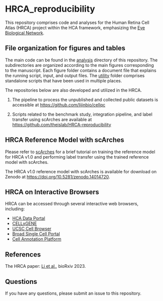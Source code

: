 # HRCA_reproducibility

This repository comprises code and analyses for the Human Retina Cell Atlas (HRCA) project within the HCA framework, emphasizing the [Eye Biological Network](https://www.humancellatlas.org/biological-networks/).

## File organization for figures and tables

The main code can be found in the [analysis](./analysis) directory of this repository. The subdirectories are organized according to the main figures corresponding to the manuscript. Each figure folder contains a document file that explains the running script, input, and output files. The [utility](./utility) folder comprises standalone scripts that have been used in multiple places.

The repositories below are also developed and utilized in the HRCA.

1. The pipeline to process the unpublished and collected public datasets is accessible at https://github.com/lijinbio/cellqc

2. Scripts related to the benchmark study, integration pipeline, and label transfer using scArches are available at https://github.com/theislab/HRCA-reproducibility

## HRCA Reference Model with scArches

Please refer to [scArches](./scArches) for a brief tutorial on training the reference model for HRCA v1.0 and performing label transfer using the trained reference model with scArches.

The HRCA v1.0 reference model with scArches is available for download on Zenodo at https://doi.org/10.5281/zenodo.14014720.

## HRCA on Interactive Browsers

HRCA can be accessed through several interactive web browsers, including:

- [HCA Data Portal](https://data.humancellatlas.dev.clevercanary.com/hca-bio-networks/eye)
- [CELLxGENE](https://cellxgene.cziscience.com/collections/4c6eaf5c-6d57-4c76-b1e9-60df8c655f1e)
- [UCSC Cell Browser](https://retina.cells.ucsc.edu)
- [Broad Single Cell Portal](https://singlecell.broadinstitute.org/single_cell/study/SCP2805)
- [Cell Annotation Platform](https://celltype.info/project/381)

## References

The HRCA paper: [Li et al.](https://doi.org/10.1101/2023.11.07.566105), bioRxiv 2023.

## Questions

If you have any questions, please submit an issue to this repository.

